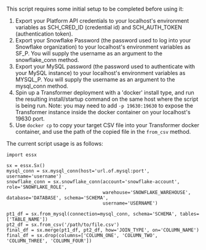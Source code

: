 This script requires some initial setup to be completed before using it:
1. Export your Platform API credentials to your localhost's environment variables as SCH_CRED_ID (credential id) and
  SCH_AUTH_TOKEN (authentication token).
2. Export your Snowflake Password (the password used to log into your Snowflake organization) to your localhost's
  environment variables as SF_P. You will supply the username as an argument to the snowflake_conn method.
3. Export your MySQL password (the password used to authenticate with your MySQL instance) to your localhost's
  environment variables as MYSQL_P. You will supply the username as an argument to the mysql_conn method.
4. Spin up a Transformer deployment with a 'docker' install type, and run the resulting install/startup command
  on the same host where the script is being run. Note: you may need to add `-p 19630:19630` to expose the Transformer
  instance inside the docker container on your localhost's 19630 port.
5. Use `docker cp` to copy your target CSV file into your Transformer docker container, and use the path of the copied
  file in the `from_csv` method.

The current script usage is as follows:
    
    import essx

    sx = essx.Sx()
    mysql_conn = sx.mysql_conn(host='url.of.mysql:port', username='username')
    snowflake_conn = sx.snowflake_conn(account='snowflake-account', role='SNOWFLAKE_ROLE',
                                       warehouse='SNOWFLAKE_WAREHOUSE', database='DATABASE', schema='SCHEMA',
                                       username='USERNAME')

    pt1_df = sx.from_mysql(connection=mysql_conn, schema='SCHEMA', tables=['TABLE_NAME'])
    pt2_df = sx.from_csv('/path/to/file.csv')
    final_df = sx.merge(pt1_df, pt2_df, how='JOIN_TYPE', on='COLUMN_NAME')
    final_df = sx.drop(columns=['COLUMN_ONE', 'COLUMN_TWO', 'COLUMN_THREE', 'COLUMN_FOUR'])
